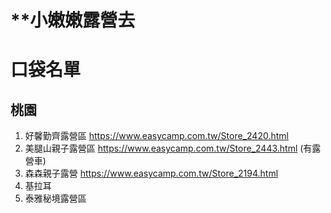 # **小嫩嫩露營去

 

# 口袋名單

## 桃園

1. 好馨勤齊露營區 https://www.easycamp.com.tw/Store_2420.html
2. 美腿山親子露營區  https://www.easycamp.com.tw/Store_2443.html
   (有露營車)
3. 森森親子露營  https://www.easycamp.com.tw/Store_2194.html
4. 基拉耳
5. 泰雅秘境露營區
